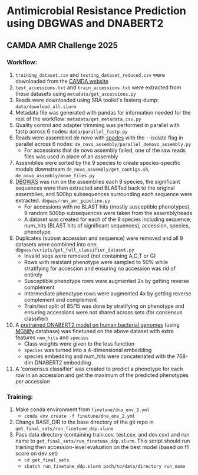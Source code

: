 # Antimicrobial Resistance Prediction using DBGWAS and DNABERT2
## CAMDA AMR Challenge 2025
### Workflow:
1. `training_dataset.csv` and `testing_dataset_reduced.csv` were downloaded from the [CAMDA website](https://bipress.boku.ac.at/camda2025/the-camda-contest-challenges/)
2. `test_accessions.txt` and `train_accessions.txt` were extracted from these datasets using `metadata/get_accessions.py`
3. Reads were downloaded using SRA toolkit's fasterq-dump: `data/download_all.slurm`
4. Metadata file was generated with pandas for information needed for the rest of the workflow: `metadata/get_metadata_csv.py`
5. Quality control and adapter trimming was performed in parallel with fastp across 6 nodes: `data/parallel_fastp.py`
6. Reads were assembled *de novo* with [spades](https://github.com/ablab/spades) with the --isolate flag in parallel across 6 nodes: `de_novo_assembly/parallel_denovo_assembly.py`
    - For accessions that de novo assembly failed, one of the raw reads files was used in place of an assembly
8. Assemblies were sorted by the 9 species to create species-specific models downstream `de_novo_assembly/get_contigs.sh`, `de_novo_assembly/move_files.py`
9. [DBGWAS](https://gitlab.com/leoisl/dbgwas) was run on the assemblies each 9 species, the significant sequences were then extracted and BLASTed back to the original assemblies, and 500bp subsequences surrounding each sequence were extracted. `dbgwas/run_amr_pipeline.py`
    - For accessions with no BLAST hits (mostly susceptible phenotypes), 9 random 500bp subsequences were taken from the assembly/reads
    - A dataset was created for each of the 9 species including sequence, num_hits (BLAST hits of significant sequences), accession, species, phenotype
10. Duplicates (subset accession and sequence) were removed and all 9 datasets were combined into one. `dbgwas/scripts/get_full_classifier_dataset.py`
    - Invalid seqs were removed (not containing A,C,T or G)
    - Rows with resistant phenotype were sampled to 50% while stratifying for accession and ensuring no accession was rid of entirely
    - Susceptible phenotype rows were augmented 2x by getting reverse complement
    - Intermediate phenotype rows were augmented 4x by getting reverse complement and complement
    - Train/test split of 85/15 was done by stratifying on phenotype and ensuring accessions were not shared across sets (for consensus classifier)
11. A [pretrained DNABERT2 model on human bacterial genomes](https://github.com/jaaxk/DNABERT-M/) (using [MGNify](https://www.ebi.ac.uk/metagenomics) database) was finetuned on the above dataset with extra features `num_hits` and `species`
    - Class weights were given to the loss function
    - `species` was turned into a 4-dimensional embedding
    - species embedding and num_hits were concatenated with the 768-dim DNABERT2 embedding
12. A 'consensus classifier' was created to predict a phenotype for each row in an accession and get the maximum of the predicted phenotypes per accession
 
### Training:
1. Make conda environment from `finetune/dna_env_2.yml`
   - `conda env create -f finetune/dna_env_2.yml`
2. Change BASE_DIR to the base directory of the git repo in `get_final_sets/run_finetune_ddp.slurm`
3. Pass data directory (containing train.csv, test.csv, and dev.csv) and run name to `get_final_sets/run_finetune_ddp.slurm`. This script should run training then accession-level evaluation on the best model (based on f1 score on dev set)
   - `cd get_final_sets` 
   - `sbatch run_finetune_ddp.slurm path/to/data/directory run_name`

